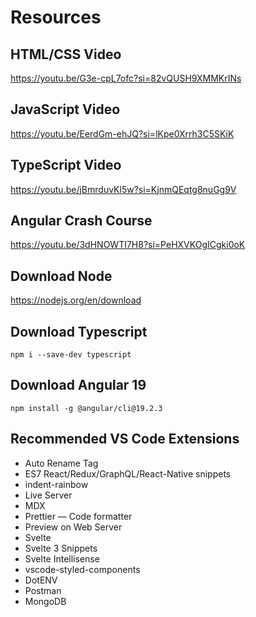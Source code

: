 # Resources

## HTML/CSS Video

https://youtu.be/G3e-cpL7ofc?si=82vQUSH9XMMKrINs

## JavaScript Video

https://youtu.be/EerdGm-ehJQ?si=lKpe0Xrrh3C5SKiK

## TypeScript Video

https://youtu.be/jBmrduvKl5w?si=KjnmQEqtg8nuGg9V

## Angular Crash Course

https://youtu.be/3dHNOWTI7H8?si=PeHXVKOgICgki0oK

## Download Node

https://nodejs.org/en/download

## Download Typescript

`npm i --save-dev typescript`

## Download Angular 19

`npm install -g @angular/cli@19.2.3`

## Recommended VS Code Extensions

- Auto Rename Tag
- ES7 React/Redux/GraphQL/React-Native snippets
- indent-rainbow
- Live Server
- MDX
- Prettier — Code formatter
- Preview on Web Server
- Svelte
- Svelte 3 Snippets
- Svelte Intellisense
- vscode-styled-components
- DotENV
- Postman
- MongoDB
